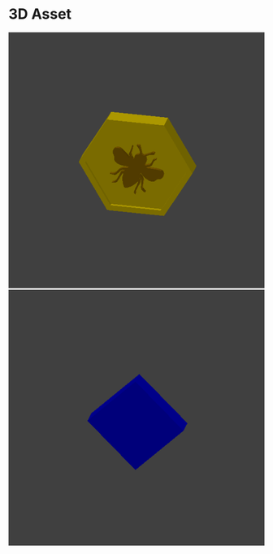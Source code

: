 # 3D Asset

![ApisToken](https://github.com/mir-one/3D-Assets/blob/master/ApisToken.gif)![Waves](https://github.com/mir-one/3D-Assets/blob/master/Waves.gif)